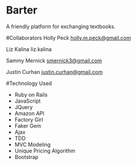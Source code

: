 # Barter
A friendly platform for exchanging textbooks. 

#Collaborators 
Holly Peck 
holly.m.peck@gmail.com

Liz Kalina 
liz.kalina 

Sammy Mernick
smernick3@gmail.com

Justin Curhan
justin.curhan@gmail.com

#Technology Used
- Ruby on Rails
- JavaScript
- JQuery 
- Amazon API 
- Factory Girl 
- Faker Gem 
- Ajax 
- TDD 
- MVC Modeling 
- Unique Pricing Algorithm
- Bootstrap
